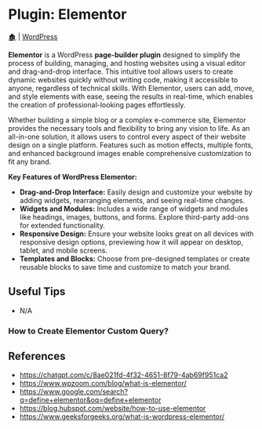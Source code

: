 <link rel="stylesheet" href="../_css/main.css">

# Plugin: Elementor

[🏚️](../README.md) | [WordPress](index.md)

<section class="ehw-doc-descr">

**Elementor** is a WordPress **page-builder plugin** designed to simplify the process of building, managing, and hosting websites using a visual editor and drag-and-drop interface. This intuitive tool allows users to create dynamic websites quickly without writing code, making it accessible to anyone, regardless of technical skills. With Elementor, users can add, move, and style elements with ease, seeing the results in real-time, which enables the creation of professional-looking pages effortlessly.

Whether building a simple blog or a complex e-commerce site, Elementor provides the necessary tools and flexibility to bring any vision to life. As an all-in-one solution, it allows users to control every aspect of their website design on a single platform. Features such as motion effects, multiple fonts, and enhanced background images enable comprehensive customization to fit any brand.

**Key Features of WordPress Elementor:**
- **Drag-and-Drop Interface:** Easily design and customize your website by adding widgets, rearranging elements, and seeing real-time changes.
- **Widgets and Modules:** Includes a wide range of widgets and modules like headings, images, buttons, and forms. Explore third-party add-ons for extended functionality.
- **Responsive Design:** Ensure your website looks great on all devices with responsive design options, previewing how it will appear on desktop, tablet, and mobile screens.
- **Templates and Blocks:** Choose from pre-designed templates or create reusable blocks to save time and customize to match your brand.

</section>

## Useful Tips

- N/A

### How to Create Elementor Custom Query?




## References

- https://chatgpt.com/c/8ae021fd-4f32-4651-8f79-4ab69f951ca2
- https://www.wpzoom.com/blog/what-is-elementor/
- https://www.google.com/search?q=define+elementor&oq=define+elementor
- https://blog.hubspot.com/website/how-to-use-elementor
- https://www.geeksforgeeks.org/what-is-wordpress-elementor/
